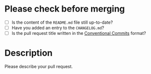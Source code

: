 
# Please check before merging

- [ ] Is the content of the `README.md` file still up-to-date?
- [ ] Have you added an entry to the `CHANGELOG.md`?
- [ ] Is the pull request title written in the [Conventional Commits](https://www.conventionalcommits.org/en/v1.0.0/) format?

# Description

Please describe your pull request.
